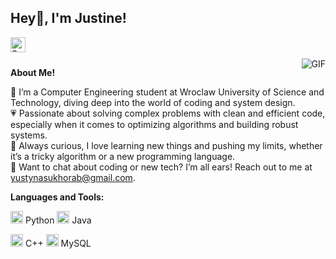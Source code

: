 <h2 title="hehehe"> Hey🌸, I'm Justine!</h2>

<a href="https://www.linkedin.com/in/yustyna-sukhorab/">
  <img align="left" alt="Sanskar's LinkedIn" width="24px" src="https://i.pinimg.com/1200x/91/da/1e/91da1e089b8889cf44ac93aa3695c2dc.jpg" />
</a>




<br />
<br />


 

  <img align="right" alt="GIF" src="https://media1.tenor.com/m/aPgTU-Z9j1MAAAAd/funny-dogs-cute.gif" />

**About Me!**

🌷 I’m a Computer Engineering student at Wroclaw University of Science and Technology, diving deep into the world of coding and system design.  
💗 Passionate about solving complex problems with clean and efficient code, especially when it comes to optimizing algorithms and building robust systems.  
🌺 Always curious, I love learning new things and pushing my limits, whether it’s a tricky algorithm or a new programming language.  
🌸 Want to chat about coding or new tech? I’m all ears! Reach out to me at [yustynasukhorab@gmail.com](mailto:yustynasukhorab@gmail.com).




**Languages and Tools:**  


<code><img height="20" src="https://i.pinimg.com/736x/95/22/51/9522517aa56af6127917f8ac8b07b2bc.jpg"></code> Python
<code><img height="20" src="https://i.pinimg.com/736x/95/22/51/9522517aa56af6127917f8ac8b07b2bc.jpg"></code> Java

<code><img height="20" src="https://i.pinimg.com/736x/95/22/51/9522517aa56af6127917f8ac8b07b2bc.jpg"></code> C++
<code><img height="20" src="https://i.pinimg.com/736x/95/22/51/9522517aa56af6127917f8ac8b07b2bc.jpg"></code> MySQL



